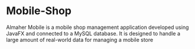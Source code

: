 # Mobile-Shop
Almaher Mobile is a mobile shop management application developed using JavaFX and connected to a MySQL database. It is designed to handle a large amount of real-world data for managing a mobile store
